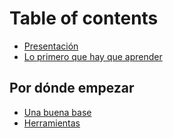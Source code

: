 # Table of contents

* [Presentación](README.md)
* [Lo primero que hay que aprender](lo-primero-que-hay-que-aprender.md)

## Por dónde empezar

* [Una buena base](por-donde-empezar/una-buena-base.md)
* [Herramientas](por-donde-empezar/herramientas.md)
